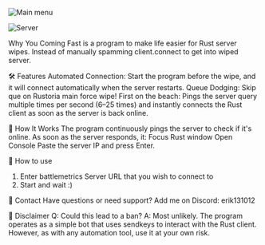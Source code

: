 
![Main menu](https://github.com/user-attachments/assets/5bf688b5-b039-45e3-a584-896d3d6c111e)

![Server](https://github.com/user-attachments/assets/80e1695e-afde-4ef1-9ca7-4ff8aa8930f1)

Why You Coming Fast  is a program to make life easier for Rust server wipes. Instead of manually spamming client.connect to get into wiped server.

🛠️ Features
Automated Connection: Start the program before the wipe, and it will connect automatically when the server restarts.
Queue Dodging: Skip que on Rustoria main force wipe!
First on the beach: Pings the server query multiple times per second (6–25 times) and instantly connects the Rust client as soon as the server is back online.


🚀 How It Works
The program continuously pings the server to check if it's online.
As soon as the server responds, it:
Focus Rust window
Open Console
Paste the server IP and press Enter.

💾 How to use
1. Enter battlemetrics Server URL that you wish to connect to
2. Start and wait :)


🤝 Contact
Have questions or need support? Add me on Discord: erik131012

🚨 Disclaimer
Q: Could this lead to a ban?
A: Most unlikely. The program operates as a simple bot that uses sendkeys to interact with the Rust client. However, as with any automation tool, use it at your own risk.
